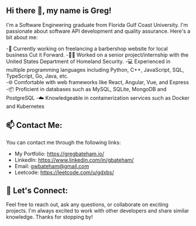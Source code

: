 ## Hi there 👋, my name is Greg!

I'm a Software Engineering graduate from Florida Gulf Coast University. I'm passionate about software API development and quality assurance. Here's a bit about me:

-🔭 Currently working on freelancing a barbershop website for local business Cut it Forward.
-👨‍🏫 Worked on a senior project/internship with the United States Department of Homeland Security. 
-💻 Experienced in multiple programming languages including Python, C++, JavaScript, SQL, TypeScript, Go, Java, etc.  
-🌐 Comfortable with web frameworks like React, Angular, Vue, and Express  
-📦 Proficient in databases such as MySQL, SQLite, MongoDB and PostgreSQL
-☁️ Knowledgeable in containerization services such as Docker and Kubernetes 

## 📫 Contact Me:
You can contact me through the following links:

- My Portfolio: https://gregbateham.io/
- LinkedIn: https://www.linkedin.com/in/gbateham/
- Email: gwbateham@gmail.com
- Leetcode: https://leetcode.com/u/gdxbs/

## 💬 Let's Connect:

Feel free to reach out, ask any questions, or collaborate on exciting projects. I'm always excited to work with other developers and share similar knowledge.
Thanks for stopping by! 
